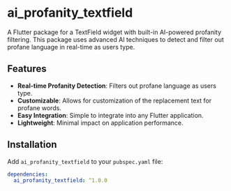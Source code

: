 # ai_profanity_textfield

A Flutter package for a TextField widget with built-in AI-powered profanity filtering. This package uses advanced AI techniques to detect and filter out profane language in real-time as users type.

## Features

- **Real-time Profanity Detection**: Filters out profane language as users type.
- **Customizable**: Allows for customization of the replacement text for profane words.
- **Easy Integration**: Simple to integrate into any Flutter application.
- **Lightweight**: Minimal impact on application performance.

## Installation

Add `ai_profanity_textfield` to your `pubspec.yaml` file:

```yaml
dependencies:
  ai_profanity_textfield: ^1.0.0
